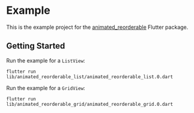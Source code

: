 # Example

This is the example project for the [animated_reorderable](https://pub.dev/packages/animated_reorderable) Flutter package.

## Getting Started

Run the example for a `ListView`:
```
flutter run lib/animated_reorderable_list/animated_reorderable_list.0.dart
```

Run the example for a `GridView`:
```
flutter run lib/animated_reorderable_grid/animated_reorderable_grid.0.dart
```

